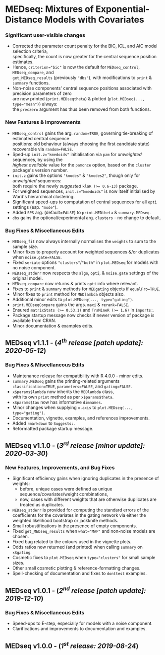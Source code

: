 __MEDseq: Mixtures of Exponential-Distance Models with Covariates__   
===================================================================

### Significant user-visible changes
* Corrected the parameter count penalty for the BIC, ICL, and AIC model selection criteria,  
  specifically, the count is now greater for the central sequence position estimates.
* Hence, `criterion="bic"` is now the default for `MEDseq_control`, `MEDseq_compare`, and  
  `get_MEDseq_results` (previously `"dbs"`), with modifications to `print` & `summary` functions.
* Non-noise components' central sequence positions associated with precision parameters of zero  
  are now printed (`print.MEDseqtheta`) & plotted (`plot.MEDseq(..., type="mean")`) always:  
  the `preczero` argument has thus been removed from both functions.
  
### New Features & Improvements
* `MEDseq_control` gains the arg. `random=TRUE`, governing tie-breaking of estimated central sequence  
  positions: old behaviour (always choosing the first candidate state) recoverable via `random=FALSE`.
* Sped-up `init.z="kmedoids"` initialisation via `pam` for _unweighted_ sequences, by using the  
  _highest available_ value for the `pamonce` option,  based on the `cluster` package's version number.
* `init.z` gains the options `"kmodes"` & `"kmodes2"`, though only for _unweighted_ sequences:  
  both require the newly _suggested_ `klaR (>= 0.6-13)` package.
* For weighted sequences, `init.z="kmedoids"` is now itself initialised by Ward's hierarchical clustering.
* Significant speed-ups to computation of central sequences for all `opti` settings (esp. `"mode"`).
* Added `SPS` arg. (default=`FALSE`) to `print.MEDtheta` & `summary.MEDseq`.
* `dbs` gains the optional/experimental arg. `clusters` - no change to default.
  
### Bug Fixes & Miscellaneous Edits
* `MEDseq_fit` now always internally normalises the `weights` to sum to the sample size.
* Minor fixes to properly account for weighted sequences &/or duplicates when `noise.gate=FALSE`.
* Fixed `seriate` options `"clusters"`/`"both"` in `plot.MEDseq` for models with no noise component.
* `MEDseq_stderr` now respects the `algo`, `opti`, & `noise.gate` settings of the original model.
* `MEDseq_compare` now returns & prints `opti` info where relevant.
* Fixes to `print` & `summary` methods for `MEDgating` objects if `equalPro=TRUE`.
* Minor fixes to `print` method for `MEDlambda` objects also.
* Additional minor edits to `plot.MEDseq(..., type="gating")`.
* `print.MEDseqCompare` gains the args. `maxi` & `rerank=FALSE`.
* Ensured `matrixStats (>= 0.53.1)` and `TraMineR (>= 1.6)` in `Imports:`.
* Package startup message now checks if newer version of package is available from CRAN.
* Minor documentation & examples edits.

## MEDseq v1.1.1 - (_4<sup>th</sup> release [patch update]: 2020-05-12_)
### Bug Fixes & Miscellaneous Edits
* Maintenance release for compatibility with R 4.0.0 - minor edits.
* `summary.MEDseq` gains the printing-related arguments  
  `classification=TRUE`, `parameters=FALSE`, and `gating=FALSE`.
* `x$params$lambda` now inherits the `MEDlambda` class,  
  with its own `print` method as per `x$params$theta`.
* `x$params$tau` now has informative `dimnames`.
* Minor changes when supplying `x.axis` to `plot.MEDseq(..., type="gating")`.
* Documentation, vignette, examples, and references improvements.
* Added `rmarkdown` to `Suggests:`.
* Reformatted package startup message.

## MEDseq v1.1.0 - (_3<sup>rd</sup> release [minor update]: 2020-03-30_)
### New Features, Improvements, and Bug Fixes
* Significant efficiency gains when ignoring duplicates in the presence of weights:  
    * before, unique cases were defined as unique sequence/covariates/weight combinations,  
    * now, cases with different weights that are otherwise duplicates are treated as duplicates.
* `MEDseq_stderr` is provided for computing the standard errors of the  
  coefficients for the covariates in the gating network via either the  
  weighted likelihood bootstrap or jackknife methods.
* Small robustifications in the presence of empty components.
* Fixed `get_MEDseq_results` when `what="MAP"` and non-noise models are chosen.
* Fixed bug related to the colours used in the vignette plots.
* Odds ratios now returned (and printed) when calling `summary` on `x$gating`.
* Cosmetic fixes to `plot.MEDseq` when `type="clusters"` for small sample sizes.
* Other small cosmetic plotting  & reference-formatting changes.
* Spell-checking of documentation and fixes to `donttest` examples.

## MEDseq v1.0.1 - (_2<sup>nd</sup> release [patch update]: 2019-12-10_)
### Bug Fixes & Miscellaneous Edits
* Speed-ups to E-step, especially for models with a noise component.
* Clarifications and improvements to documentation and examples.

## MEDseq v1.0.0 - (_1<sup>st</sup> release: 2019-08-24_)
